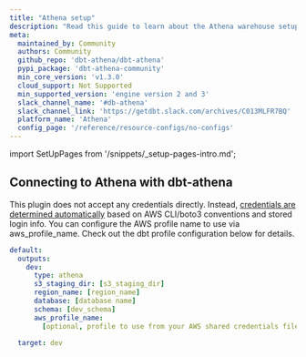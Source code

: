 ```yaml
---
title: "Athena setup"
description: "Read this guide to learn about the Athena warehouse setup in dbt."
meta:
  maintained_by: Community
  authors: Community
  github_repo: 'dbt-athena/dbt-athena'
  pypi_package: 'dbt-athena-community'
  min_core_version: 'v1.3.0'
  cloud_support: Not Supported
  min_supported_version: 'engine version 2 and 3'
  slack_channel_name: '#db-athena'
  slack_channel_link: 'https://getdbt.slack.com/archives/C013MLFR7BQ'
  platform_name: 'Athena'
  config_page: '/reference/resource-configs/no-configs'
---
```


<!--The following code uses a component and the built-in docusaurus markdown partials file, which contains reusable content assigned in the meta frontmatter. For this page, the partial file is _setup-pages-intro.md. You have to include the 'import' code and then assign the component as needed.  -->

import SetUpPages from '/snippets/_setup-pages-intro.md';

<SetUpPages meta={frontMatter.meta} />

## Connecting to Athena with dbt-athena

This plugin does not accept any credentials directly. Instead, [credentials are determined automatically](https://boto3.amazonaws.com/v1/documentation/api/latest/guide/credentials.html) based on AWS CLI/boto3 conventions and stored login info. You can configure the AWS profile name to use via aws_profile_name. Check out the dbt profile configuration below for details.

<File name='~/.dbt/profiles.yml'>

```yaml
default:
  outputs:
    dev:
      type: athena
      s3_staging_dir: [s3_staging_dir]
      region_name: [region_name]
      database: [database name]
      schema: [dev_schema]
      aws_profile_name:
        [optional, profile to use from your AWS shared credentials file.]

  target: dev
```

</File>
